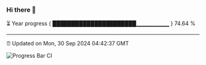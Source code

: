 ### Hi there 👋

⏳ Year progress { ██████████████████████▁▁▁▁▁▁▁▁ } 74.64 %

---

⏰ Updated on Mon, 30 Sep 2024 04:42:37 GMT

![Progress Bar CI](https://github.com/IshwaranRudhara/GIT-ACTION/workflows/Progress%20Bar%20CI/badge.svg)
